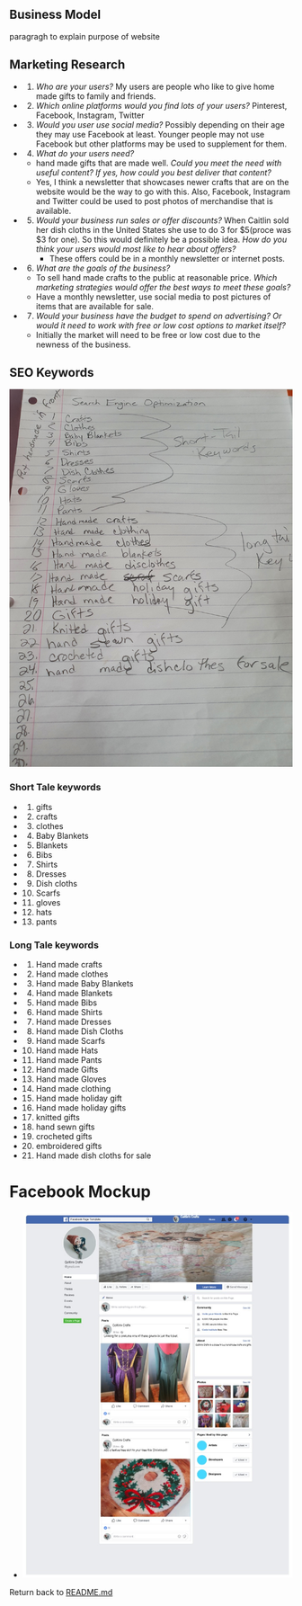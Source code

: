 ## Business Model
paragragh to explain purpose of website
## Marketing Research

- 1. _Who are your users?_
     My users are people who like to give home made gifts to family and friends.
- 2. _Which online platforms would you find lots of your users?_
     Pinterest, Facebook, Instagram, Twitter
- 3. _Would you user use social media?_
     Possibly depending on their age they may use Facebook at least. Younger people may not use Facebook but other platforms may be used to supplement for them.
- 4. _What do your users need?_
    - hand made gifts that are made well.
     _Could you meet the need with useful content?_
     _If yes, how could you best deliver that content?_
    - Yes, I think a newsletter that showcases newer crafts that are on the website would be the way to go with this. Also, Facebook, Instagram and Twitter could be used to post photos of merchandise that is available.
- 5. _Would your business run sales or offer discounts?_
     When Caitlin sold her dish cloths in the United States she use to do 3 for $5(proce was $3 for one). So this would definitely be a possible idea. 
     _How do you think your users would most like to hear about offers?_
     - These offers could be in a monthly newsletter or internet posts.
- 6. _What are the goals of the business?_
    - To sell hand made crafts to the public at  reasonable price.
     _Which marketing strategies would offer the best ways to meet these goals?_
    - Have a monthly newsletter, use social media to post pictures of items that are available for sale.
- 7. _Would your business have the budget to spend on advertising? Or would  it need to work with free or low cost options to market itself?_
    - Initially the market will need to be free or low cost due to the newness of the business.


## SEO Keywords
![image](testing/seo.jpg)


### Short Tale keywords
- 1. gifts
- 2. crafts
- 3. clothes
- 4. Baby Blankets
- 5. Blankets
- 6. Bibs
- 7. Shirts
- 8. Dresses
- 9. Dish cloths
- 10. Scarfs
- 11. gloves
- 12. hats
- 13. pants


### Long Tale keywords
- 1. Hand made crafts
- 2. Hand made clothes
- 3. Hand made Baby Blankets
- 4. Hand made Blankets
- 5. Hand made Bibs
- 6. Hand made Shirts
- 7. Hand made Dresses
- 8. Hand made Dish Cloths
- 9. Hand made Scarfs
- 10. Hand made Hats
- 11. Hand made Pants
- 12. Hand made Gifts
- 13. Hand made Gloves
- 14. Hand made clothing
- 15. Hand made holiday gift
- 16. Hand made holiday gifts
- 17. knitted gifts
- 18. hand sewn gifts
- 19. crocheted gifts
- 20. embroidered gifts
- 21. Hand made dish cloths for sale

# Facebook Mockup
- ![image](testing/facebook_screenshot.jpg)


Return back to [README.md](README.md)
